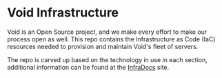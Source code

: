 # Void Infrastructure

Void is an Open Source project, and we make every effort to make our
process open as well.  This repo contains the Infrastructure as Code
(IaC) resources needed to provision and maintain Void's fleet of
servers.

The repo is carved up based on the technology in use in each section,
additional information can be found at the
[InfraDocs](https://infradocs.voidlinux.org) site.


